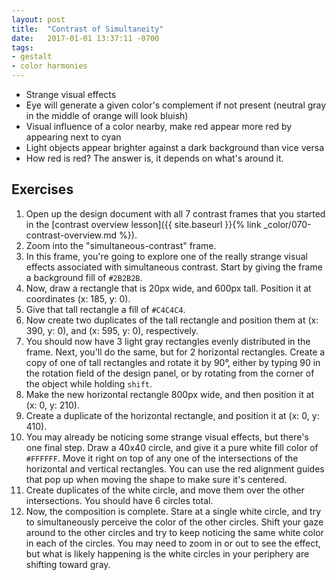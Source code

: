 ```yaml
---
layout: post
title:  "Contrast of Simultaneity"
date:   2017-01-01 13:37:11 -0700
tags:
- gestalt
- color harmonies
---
```

* Strange visual effects
* Eye will generate a given color's complement if not present (neutral gray in the middle of orange will look bluish)
* Visual influence of a color nearby, make red appear more red by appearing next to cyan
* Light objects appear brighter against a dark background than vice versa
* How red is red? The answer is, it depends on what's around it.

<!--more-->
## Exercises

1. Open up the design document with all 7 contrast frames that you started in the [contrast overview lesson]({{ site.baseurl }}{% link _color/070-contrast-overview.md %}).
2. Zoom into the "simultaneous-contrast" frame.
3. In this frame, you're going to explore one of the really strange visual effects associated with simultaneous contrast. Start by giving the frame a background fill of `#2B2B2B`.
4. Now, draw a rectangle that is 20px wide, and 600px tall. Position it at coordinates (x: 185, y: 0).
5. Give that tall rectangle a fill of `#C4C4C4`.
6. Now create two duplicates of the tall rectangle and position them at (x: 390, y: 0), and (x: 595, y: 0), respectively.
7. You should now have 3 light gray rectangles evenly distributed in the frame. Next, you'll do the same, but for 2 horizontal rectangles. Create a copy of one of tall rectangles and rotate it by 90°, either by typing 90 in the rotation field of the design panel, or by rotating from the corner of the object while holding `shift`.
8. Make the new horizontal rectangle 800px wide, and then position it at (x: 0, y: 210).
9. Create a duplicate of the horizontal rectangle, and position it at (x: 0, y: 410).
10. You may already be noticing some strange visual effects, but there's one final step. Draw a 40x40 circle, and give it a pure white fill color of `#FFFFFF`. Move it right on top of any one of the intersections of the horizontal and vertical rectangles. You can use the red alignment guides that pop up when moving the shape to make sure it's centered.
11. Create duplicates of the white circle, and move them over the other intersections. You should have 6 circles total.
12. Now, the composition is complete. Stare at a single white circle, and try to simultaneously perceive the color of the other circles. Shift your gaze around to the other circles and try to keep noticing the same white color in each of the circles. You may need to zoom in or out to see the effect, but what is likely happening is the white circles in your periphery are shifting toward gray.
